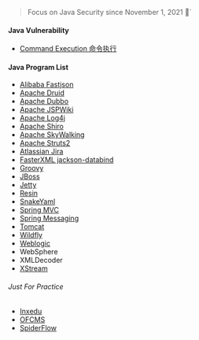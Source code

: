 > Focus on Java Security since November 1, 2021 👣`

#### Java Vulnerability
- [Command Execution 命令执行](https://github.com/pen4uin/JavaSec/tree/main/java#command-execution-%E5%91%BD%E4%BB%A4%E6%89%A7%E8%A1%8C)
#### Java Program List
- [Alibaba Fastjson](https://github.com/pen4uin/JavaSec/tree/main/fastjson)
- [Apache Druid](https://github.com/pen4uin/JavaSec/blob/main/apache%20druid/)
- [Apache Dubbo](https://github.com/pen4uin/JavaSec/tree/main/apache%20dubbo)
- [Apache JSPWiki](https://github.com/pen4uin/JavaSec/tree/main/apache%20jspwiki)
- [Apache Log4j](https://github.com/pen4uin/JavaSec/blob/main/log4j2/)
- [Apache Shiro](https://github.com/pen4uin/JavaSec/blob/main/shiro/) 
- [Apache SkyWalking](https://github.com/pen4uin/JavaSec/tree/main/apache%20skywalking)
- [Apache Struts2](https://github.com/pen4uin/JavaSec/blob/main/struts2/)  
- [Atlassian Jira](https://github.com/pen4uin/JavaSec/tree/main/atlassian%20jira)
- [FasterXML jackson-databind](https://github.com/pen4uin/JavaSec/tree/main/jackson-databind)
- [Groovy](https://github.com/pen4uin/JavaSec/blob/main/groovy/)
- [JBoss](https://github.com/pen4uin/JavaSec/tree/main/jboss/) 
- [Jetty](https://github.com/pen4uin/JavaSec/blob/main/jetty/)
- [Resin](https://github.com/pen4uin/JavaSec/blob/main/resin/)
- [SnakeYaml](https://github.com/pen4uin/JavaSec/tree/main/snakeyaml)
- [Spring MVC](https://github.com/pen4uin/JavaSec/tree/main/springmvc)
- [Spring Messaging](https://github.com/pen4uin/JavaSec/blob/main/spring%20messaging/)
- [Tomcat](https://github.com/pen4uin/JavaSec/tree/main/tomcat)
- [Wildfly](https://github.com/pen4uin/JavaSec/tree/main/wildfly/)
- [Weblogic](https://github.com/pen4uin/JavaSec/tree/main/weblogic/)
- WebSphere
- XMLDecoder
- [XStream](https://github.com/pen4uin/JavaSec/tree/main/xstream)



###### Just For Practice

- [Inxedu](https://github.com/pen4uin/JavaSec/blob/main/inxedu/2021_08_05_Inxedu.pdf)
- [OFCMS](https://github.com/pen4uin/JavaSec/blob/main/ofcms/) 
- [SpiderFlow](https://github.com/pen4uin/JavaSec/tree/main/spider-flow) 
